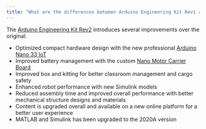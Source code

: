 ```yaml
---
title: "What are the differences between Arduino Engineering Kit Rev1 and Rev2?"
---
```


The [Arduino Engineering Kit Rev2](https://store.arduino.cc/engineering-kit-r2) introduces several improvements over the original:

* Optimized compact hardware design with the new professional [Arduino Nano 33 IoT](https://store.arduino.cc/arduino-nano-33-iot)
* Improved battery management with the custom [Nano Motor Carrier Board](https://store.arduino.cc/products/arduino-nano-motor-carrier)
* Improved box and kitting for better classroom management and cargo safety
* Enhanced robot performance with new Simulink models
* Reduced assembly time and improved overall performance with better mechanical structure designs and materials
* Content is upgraded overall and available on a new online platform for a better user experience
* MATLAB and Simulink has been upgraded to the 2020A version
